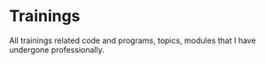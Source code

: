 # Trainings
All trainings related code and programs, topics, modules that I have undergone professionally.
